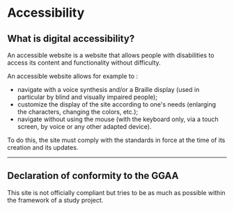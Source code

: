 # Accessibility

## What is digital accessibility?
An accessible website is a website that allows people with disabilities to access its content and functionality without difficulty.

An accessible website allows for example to :

- navigate with a voice synthesis and/or a Braille display (used in particular by blind and visually impaired people);
- customize the display of the site according to one's needs (enlarging the characters, changing the colors, etc.);
- navigate without using the mouse (with the keyboard only, via a touch screen, by voice or any other adapted device).

To do this, the site must comply with the standards in force at the time of its creation and its updates.

----

## Declaration of conformity to the GGAA

This site is not officially compliant but tries to be as much as possible within the framework of a study project.

